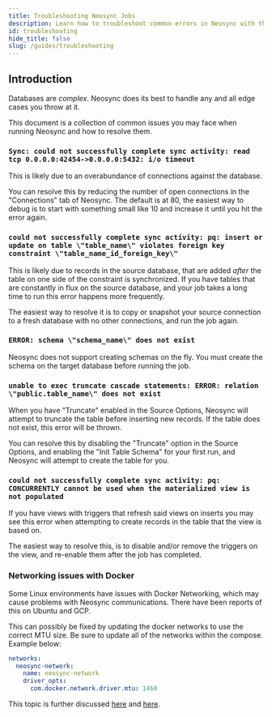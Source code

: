 ```yaml
---
title: Troubleshooting Neosync Jobs
description: Learn how to troubleshoot common errors in Neosync with this guide
id: troubleshooting
hide_title: false
slug: /guides/troubleshooting
---
```


## Introduction

Databases are _complex_. Neosync does its best to handle any and all edge cases you throw at it.

This document is a collection of common issues you may face when running Neosync and how to resolve them.

### `Sync: could not successfully complete sync activity: read tcp 0.0.0.0:42454->0.0.0.0:5432: i/o timeout`

This is likely due to an overabundance of connections against the database.

You can resolve this by reducing the number of open connections in the "Connections" tab of Neosync. The default is at 80, the easiest way to debug is to start with something small like 10 and increase it until you hit the error again.

### `could not successfully complete sync activity: pq: insert or update on table \"table_name\" violates foreign key constraint \"table_name_id_foreign_key\"`

This is likely due to records in the source database, that are added _after_ the table on one side of the constraint is synchronized. If you have tables that are constantly in flux on the source database, and your job takes a long time to run this error happens more frequently.

The easiest way to resolve it is to copy or snapshot your source connection to a fresh database with no other connections, and run the job again.

### `ERROR: schema \"schema_name\" does not exist`

Neosync does not support creating schemas on the fly. You must create the schema on the target database before running the job.

### `unable to exec truncate cascade statements: ERROR: relation \"public.table_name\" does not exist`

When you have "Truncate" enabled in the Source Options, Neosync will attempt to truncate the table before inserting new records. If the table does not exist, this error will be thrown.

You can resolve this by disabling the "Truncate" option in the Source Options, and enabling the "Init Table Schema" for your first run, and Neosync will attempt to create the table for you.

### `could not successfully complete sync activity: pq: CONCURRENTLY cannot be used when the materialized view is not populated`

If you have views with triggers that refresh said views on inserts you may see this error when attempting to create records in the table that the view is based on.

The easiest way to resolve this, is to disable and/or remove the triggers on the view, and re-enable them after the job has completed.

### Networking issues with Docker

Some Linux environments have issues with Docker Networking, which may cause problems with Neosync communications.
There have been reports of this on Ubuntu and GCP.

This can possibly be fixed by updating the docker networks to use the correct MTU size.
Be sure to update all of the networks within the compose. Example below:

```yml
networks:
  neosync-network:
    name: neosync-network
    driver_opts:
      com.docker.network.driver.mtu: 1460
```

This topic is further discussed [here](https://www.civo.com/learn/fixing-networking-for-docker) and [here](https://stackoverflow.com/questions/73101754/docker-change-mtu-on-the-fly).
